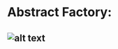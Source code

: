 # Abstract Factory:
![alt text](https://refactoring.guru/images/patterns/content/abstract-factory/abstract-factory-comic-2-en-2x.png)
- 